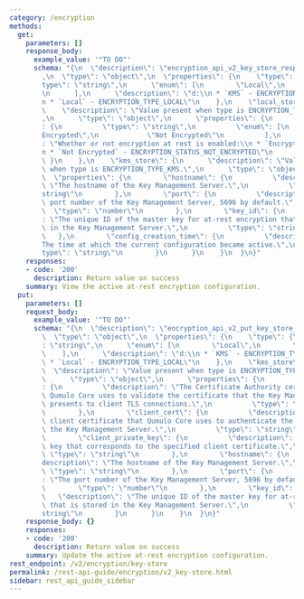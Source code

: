 ```yaml
---
category: /encryption
methods:
  get:
    parameters: []
    response_body:
      example_value: '"TO DO"'
      schema: "{\n  \"description\": \"encryption_api_v2_key_store_response_union\"\
        ,\n  \"type\": \"object\",\n  \"properties\": {\n    \"type\": {\n      \"\
        type\": \"string\",\n      \"enum\": [\n        \"Local\",\n        \"KMS\"\
        \n      ],\n      \"description\": \"d:\\n * `KMS` - ENCRYPTION_TYPE_KMS,\\\
        n * `Local` - ENCRYPTION_TYPE_LOCAL\"\n    },\n    \"local_store\": {\n  \
        \    \"description\": \"Value present when type is ENCRYPTION_TYPE_LOCAL.\"\
        ,\n      \"type\": \"object\",\n      \"properties\": {\n        \"status\"\
        : {\n          \"type\": \"string\",\n          \"enum\": [\n            \"\
        Encrypted\",\n            \"Not Encrypted\"\n          ],\n          \"description\"\
        : \"Whether or not encryption at rest is enabled:\\n * `Encrypted` - ENCRYPTION_STATUS_ENCRYPTED,\\\
        n * `Not Encrypted` - ENCRYPTION_STATUS_NOT_ENCRYPTED\"\n        }\n     \
        \ }\n    },\n    \"kms_store\": {\n      \"description\": \"Value present\
        \ when type is ENCRYPTION_TYPE_KMS.\",\n      \"type\": \"object\",\n    \
        \  \"properties\": {\n        \"hostname\": {\n          \"description\":\
        \ \"The hostname of the Key Management Server.\",\n          \"type\": \"\
        string\"\n        },\n        \"port\": {\n          \"description\": \"The\
        \ port number of the Key Management Server, 5696 by default.\",\n        \
        \  \"type\": \"number\"\n        },\n        \"key_id\": {\n          \"description\"\
        : \"The unique ID of the master key for at-rest encryption that is stored\
        \ in the Key Management Server.\",\n          \"type\": \"string\"\n     \
        \   },\n        \"config_creation_time\": {\n          \"description\": \"\
        The time at which the current configuration became active.\",\n          \"\
        type\": \"string\"\n        }\n      }\n    }\n  }\n}"
    responses:
    - code: '200'
      description: Return value on success
    summary: View the active at-rest encryption configuration.
  put:
    parameters: []
    request_body:
      example_value: '"TO DO"'
      schema: "{\n  \"description\": \"encryption_api_v2_put_key_store_union\",\n\
        \  \"type\": \"object\",\n  \"properties\": {\n    \"type\": {\n      \"type\"\
        : \"string\",\n      \"enum\": [\n        \"Local\",\n        \"KMS\"\n  \
        \    ],\n      \"description\": \"d:\\n * `KMS` - ENCRYPTION_TYPE_KMS,\\n\
        \ * `Local` - ENCRYPTION_TYPE_LOCAL\"\n    },\n    \"kms_store\": {\n    \
        \  \"description\": \"Value present when type is ENCRYPTION_TYPE_KMS.\",\n\
        \      \"type\": \"object\",\n      \"properties\": {\n        \"server_ca_cert\"\
        : {\n          \"description\": \"The Certificate Authority certificate that\
        \ Qumulo Core uses to validate the certificate that the Key Management Server\
        \ presents to client TLS connections.\",\n          \"type\": \"string\"\n\
        \        },\n        \"client_cert\": {\n          \"description\": \"The\
        \ client certificate that Qumulo Core uses to authenticate the cluster to\
        \ the Key Management Server.\",\n          \"type\": \"string\"\n        },\n\
        \        \"client_private_key\": {\n          \"description\": \"The private\
        \ key that corresponds to the specified client certificate.\",\n         \
        \ \"type\": \"string\"\n        },\n        \"hostname\": {\n          \"\
        description\": \"The hostname of the Key Management Server.\",\n         \
        \ \"type\": \"string\"\n        },\n        \"port\": {\n          \"description\"\
        : \"The port number of the Key Management Server, 5696 by default.\",\n  \
        \        \"type\": \"number\"\n        },\n        \"key_id\": {\n       \
        \   \"description\": \"The unique ID of the master key for at-rest encryption\
        \ that is stored in the Key Management Server.\",\n          \"type\": \"\
        string\"\n        }\n      }\n    }\n  }\n}"
    response_body: {}
    responses:
    - code: '200'
      description: Return value on success
    summary: Update the active at-rest encryption configuration.
rest_endpoint: /v2/encryption/key-store
permalink: /rest-api-guide/encryption/v2_key-store.html
sidebar: rest_api_guide_sidebar
---
```

